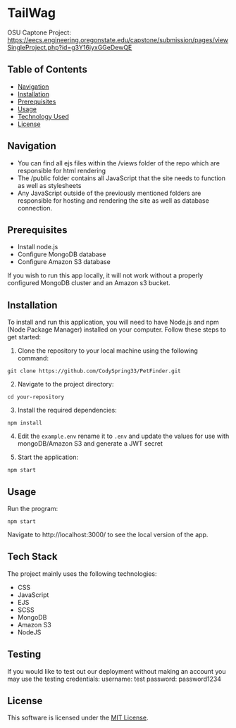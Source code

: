 # TailWag

OSU Captone Project: https://eecs.engineering.oregonstate.edu/capstone/submission/pages/viewSingleProject.php?id=g3Y16iyxGGeDewQE



## Table of Contents

- [Navigation](#navigation)
- [Installation](#installation)
- [Prerequisites](#prerequisites)
- [Usage](#usage)
- [Technology Used](#tech)
- [License](#license)

## Navigation
- You can find all ejs files within the /views folder of the repo which are responsible for html rendering
- The /public folder contains all JavaScript that the site needs to function as well as stylesheets
- Any JavaScript outside of the previously mentioned folders are responsible for hosting and rendering the site as well as database connection.

## Prerequisites

- Install node.js
- Configure MongoDB database
- Configure Amazon S3 database

If you wish to run this app locally, it will not work without a properly configured MongoDB cluster and an Amazon s3 bucket.

## Installation

To install and run this application, you will need to have Node.js and npm (Node Package Manager) installed on your computer. Follow these steps to get started:

1. Clone the repository to your local machine using the following command:

```git clone https://github.com/CodySpring33/PetFinder.git```

2. Navigate to the project directory:

```cd your-repository```


3. Install the required dependencies:

```npm install```

4. Edit the `example.env` rename it to `.env` and update the values for use with mongoDB/Amazon S3 and generate a JWT secret

6. Start the application:

```npm start```


## Usage

Run the program:

```npm start```

Navigate to http://localhost:3000/ to see the local version of the app.

## Tech Stack

The project mainly uses the following technologies:

- CSS
- JavaScript
- EJS
- SCSS
- MongoDB
- Amazon S3
- NodeJS

## Testing

If you would like to test out our deployment without making an account you may use the testing credentials:
username: test
password: password1234


## License

This software is licensed under the [MIT License](LICENSE).
